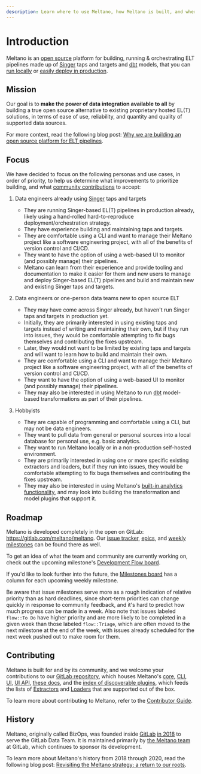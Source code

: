 ```yaml
---
description: Learn where to use Meltano, how Meltano is built, and where to get started.
---
```


# Introduction

Meltano is an [open source](https://gitlab.com/meltano/meltano) platform for
building, running & orchestrating ELT pipelines made up of
[Singer](https://www.singer.io/) taps and targets and [dbt](https://www.getdbt.com)
models, that you can [run locally](/docs/installation.html) or [easily deploy in production](/docs/production.html).

## Mission

Our goal is to **make the power of data integration available to all** by building
a true open source alternative to existing proprietary hosted EL(T) solutions,
in terms of ease of use, reliability, and quantity and quality of supported data sources.

For more context, read the following blog post: [Why we are building an open source platform for ELT pipelines](https://meltano.com/blog/2020/05/13/why-we-are-building-an-open-source-platform-for-elt-pipelines/).

## Focus

We have decided to focus on the following personas and use cases, in order of priority, to help us determine what improvements to prioritize building, and what [community contributions](/docs/contributor-guide.html) to accept:

1. Data engineers already using [Singer](https://www.singer.io/) taps and targets
   - They are running Singer-based EL(T) pipelines in production already, likely using a hand-rolled hard-to-reproduce deployment/orchestration strategy.
   - They have experience building and maintaining taps and targets.
   - They are comfortable using a CLI and want to manage their Meltano project like a software engineering project, with all of the benefits of version control and CI/CD.
   - They want to have the option of using a web-based UI to monitor (and possibly manage) their pipelines.
   - Meltano can learn from their experience and provide tooling and documentation to make it easier for them and new users to manage and deploy Singer-based EL(T) pipelines and build and maintain new and existing Singer taps and targets.

2. Data engineers or one-person data teams new to open source ELT
   - They may have come across Singer already, but haven't run Singer taps and targets in production yet.
   - Initially, they are primarily interested in using existing taps and targets instead of writing and maintaining their own, but if they run into issues, they would be comfortable attempting to fix bugs themselves and contributing the fixes upstream.
   - Later, they would not want to be limited by existing taps and targets and will want to learn how to build and maintain their own.
   - They are comfortable using a CLI and want to manage their Meltano project like a software engineering project, with all of the benefits of version control and CI/CD.
   - They want to have the option of using a web-based UI to monitor (and possibly manage) their pipelines.
   - They may also be interested in using Meltano to run [dbt](https://www.getdbt.com) model-based transformations as part of their pipelines.

3. Hobbyists
   - They are capable of programming and comfortable using a CLI, but may not be data engineers.
   - They want to pull data from general or personal sources into a local database for personal use, e.g. basic analytics.
   - They want to run Meltano locally or in a non-production self-hosted environment.
   - They are primarily interested in using one or more specific existing extractors and loaders, but if they run into issues, they would be comfortable attempting to fix bugs themselves and contributing the fixes upstream.
   - They may also be interested in using Meltano's [built-in analytics functionality](/docs/analysis.html), and may look into building the transformation and model plugins that support it.

## Roadmap

Meltano is developed completely in the open on GitLab: <https://gitlab.com/meltano/meltano>. Our [issue tracker](https://gitlab.com/meltano/meltano/-/issues), [epics](https://gitlab.com/groups/meltano/-/epics), and [weekly milestones](https://gitlab.com/groups/meltano/-/milestones) can be found there as well.

To get an idea of what the team and community are currently working on, check out the upcoming milestone's [Development Flow board](https://gitlab.com/groups/meltano/-/boards/536761?scope=all&utf8=%E2%9C%93&milestone_title=%23upcoming).

If you'd like to look further into the future, the [Milestones board](https://gitlab.com/groups/meltano/-/boards/1933232) has a column for each upcoming weekly milestone.

Be aware that issue milestones serve more as a rough indication of relative priority than as hard deadlines,
since short-term priorities can change quickly in response to community feedback, and it's hard to predict how much progress can be made in a week.
Also note that issues labeled `flow::To Do` have higher priority and are more likely to be completed in a given week than those labeled `flow::Triage`, which are often moved to the next milestone at the end of the week, with issues already scheduled for the next week pushed out to make room for them.

## Contributing

Meltano is built for and by its community, and we welcome your contributions to our [GitLab repository](https://gitlab.com/meltano/meltano),
which houses Meltano's
[core](https://gitlab.com/meltano/meltano/-/tree/master/src/meltano/core),
[CLI](https://gitlab.com/meltano/meltano/-/tree/master/src/meltano/cli),
[UI](https://gitlab.com/meltano/meltano/-/tree/master/src/webapp),
[UI API](https://gitlab.com/meltano/meltano/-/tree/master/src/meltano/api),
[these docs](https://gitlab.com/meltano/meltano/-/tree/master/docs/src), and
the [index of discoverable plugins](/docs/contributor-guide.html#discoverable-plugins),
which feeds the lists of [Extractors](/plugins/extractors/) and [Loaders](/plugins/loaders/) that are supported out of the box.

To learn more about contributing to Meltano, refer to the [Contributor Guide](/docs/contributor-guide.html).

## History

Meltano, originally called BizOps, was founded inside [GitLab](https://about.gitlab.com/) [in 2018](https://about.gitlab.com/blog/2018/08/01/hey-data-teams-we-are-working-on-a-tool-just-for-you/) to serve the GitLab Data Team. It is maintained primarily by [the Meltano team](https://about.gitlab.com/handbook/meltano/) at GitLab, which continues to sponsor its development.

To learn more about Meltano's history from 2018 through 2020, read the following blog post: [Revisiting the Meltano strategy: a return to our roots](https://meltano.com/blog/2020/05/13/revisiting-the-meltano-strategy-a-return-to-our-roots/).
